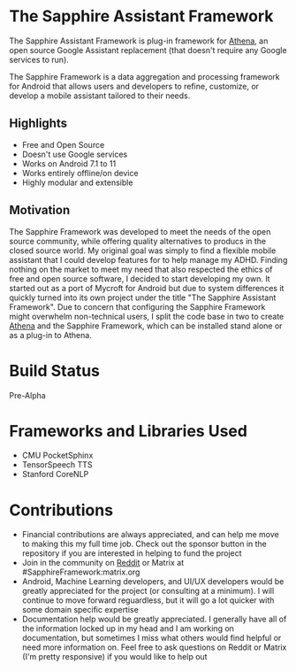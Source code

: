 # The Sapphire Assistant Framework
The Sapphire Assistant Framework is plug-in framework for [Athena](https://github.com/Tadashi-Hikari/Athena), an open source Google Assistant replacement (that doesn't require any Google services to run).

The Sapphire Framework is a data aggregation and processing framework for Android that allows users and developers to refine, customize, or develop a mobile assistant tailored to their needs.

## Highlights
* Free and Open Source
* Doesn't use Google services
* Works on Android 7.1 to 11
* Works entirely offline/on device
* Highly modular and extensible

## Motivation
The Sapphire Framework was developed to meet the needs of the open source community, while offering quality alternatives to producs in the closed source world. My original goal was simply to find a flexible mobile assistant that I could develop features for to help manage my ADHD. Finding nothing on the market to meet my need that also respected the ethics of free and open source software, I decided to start developing my own. It started out as a port of Mycroft for Android but due to system differences it quickly turned into its own project under the title "The Sapphire Assistant Framework". Due to concern that configuring the Sapphire Framework might overwhelm non-technical users, I split the code base in two to create [Athena](https://github.com/Tadashi-Hikari/Athena) and the Sapphire Framework, which can be installed stand alone or as a plug-in to Athena.


# Build Status
Pre-Alpha 

# Frameworks and Libraries Used
* CMU PocketSphinx
* TensorSpeech TTS
* Stanford CoreNLP

# Contributions
* Financial contributions are always appreciated, and can help me move to making this my full time job. Check out the sponsor button in the repository if you are interested in helping to fund the project
* Join in the community on [Reddit](www.reddit.com/r/SapphireFramework) or Matrix at #SapphireFramework:matrix.org
* Android, Machine Learning developers, and UI/UX developers would be greatly appreciated for the project (or consulting at a minimum). I will continue to move forward reguardless, but it will go a lot quicker with some domain specific expertise
* Documentation help would be greatly appreciated. I generally have all of the information locked up in my head and I am working on documentation, but sometimes I miss what others would find helpful or need more information on. Feel free to ask questions on Reddit or Matrix (I'm pretty responsive) if you would like to help out
